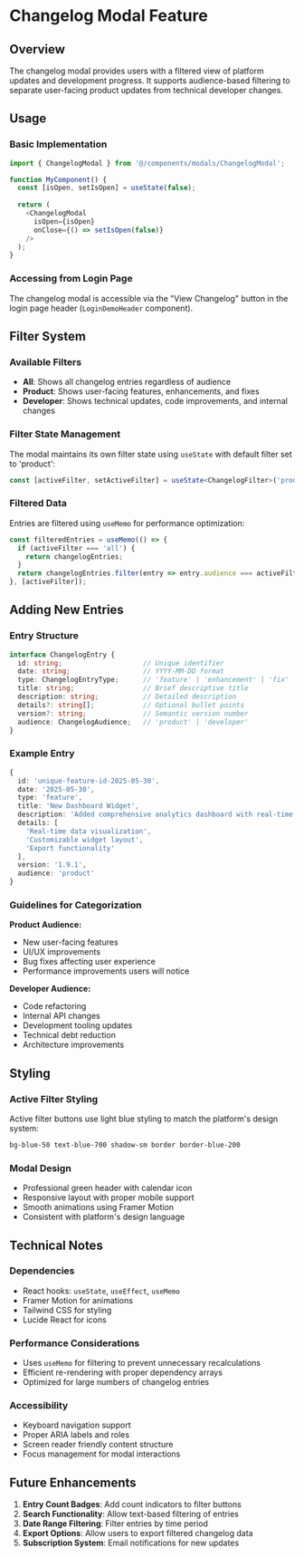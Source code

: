 # Changelog Modal Feature

## Overview

The changelog modal provides users with a filtered view of platform updates and development progress. It supports audience-based filtering to separate user-facing product updates from technical developer changes.

## Usage

### Basic Implementation

```typescript
import { ChangelogModal } from '@/components/modals/ChangelogModal';

function MyComponent() {
  const [isOpen, setIsOpen] = useState(false);
  
  return (
    <ChangelogModal 
      isOpen={isOpen} 
      onClose={() => setIsOpen(false)} 
    />
  );
}
```

### Accessing from Login Page

The changelog modal is accessible via the "View Changelog" button in the login page header (`LoginDemoHeader` component).

## Filter System

### Available Filters

- **All**: Shows all changelog entries regardless of audience
- **Product**: Shows user-facing features, enhancements, and fixes
- **Developer**: Shows technical updates, code improvements, and internal changes

### Filter State Management

The modal maintains its own filter state using `useState` with default filter set to 'product':

```typescript
const [activeFilter, setActiveFilter] = useState<ChangelogFilter>('product');
```

### Filtered Data

Entries are filtered using `useMemo` for performance optimization:

```typescript
const filteredEntries = useMemo(() => {
  if (activeFilter === 'all') {
    return changelogEntries;
  }
  return changelogEntries.filter(entry => entry.audience === activeFilter);
}, [activeFilter]);
```

## Adding New Entries

### Entry Structure

```typescript
interface ChangelogEntry {
  id: string;                    // Unique identifier
  date: string;                  // YYYY-MM-DD format
  type: ChangelogEntryType;      // 'feature' | 'enhancement' | 'fix' | 'design' | 'docs' | 'performance'
  title: string;                 // Brief descriptive title
  description: string;           // Detailed description
  details?: string[];            // Optional bullet points
  version?: string;              // Semantic version number
  audience: ChangelogAudience;   // 'product' | 'developer'
}
```

### Example Entry

```typescript
{
  id: 'unique-feature-id-2025-05-30',
  date: '2025-05-30',
  type: 'feature',
  title: 'New Dashboard Widget',
  description: 'Added comprehensive analytics dashboard with real-time metrics',
  details: [
    'Real-time data visualization',
    'Customizable widget layout',
    'Export functionality'
  ],
  version: '1.9.1',
  audience: 'product'
}
```

### Guidelines for Categorization

**Product Audience:**
- New user-facing features
- UI/UX improvements
- Bug fixes affecting user experience
- Performance improvements users will notice

**Developer Audience:**
- Code refactoring
- Internal API changes
- Development tooling updates
- Technical debt reduction
- Architecture improvements

## Styling

### Active Filter Styling

Active filter buttons use light blue styling to match the platform's design system:

```css
bg-blue-50 text-blue-700 shadow-sm border border-blue-200
```

### Modal Design

- Professional green header with calendar icon
- Responsive layout with proper mobile support
- Smooth animations using Framer Motion
- Consistent with platform's design language

## Technical Notes

### Dependencies

- React hooks: `useState`, `useEffect`, `useMemo`
- Framer Motion for animations
- Tailwind CSS for styling
- Lucide React for icons

### Performance Considerations

- Uses `useMemo` for filtering to prevent unnecessary recalculations
- Efficient re-rendering with proper dependency arrays
- Optimized for large numbers of changelog entries

### Accessibility

- Keyboard navigation support
- Proper ARIA labels and roles
- Screen reader friendly content structure
- Focus management for modal interactions

## Future Enhancements

1. **Entry Count Badges**: Add count indicators to filter buttons
2. **Search Functionality**: Allow text-based filtering of entries
3. **Date Range Filtering**: Filter entries by time period
4. **Export Options**: Allow users to export filtered changelog data
5. **Subscription System**: Email notifications for new updates